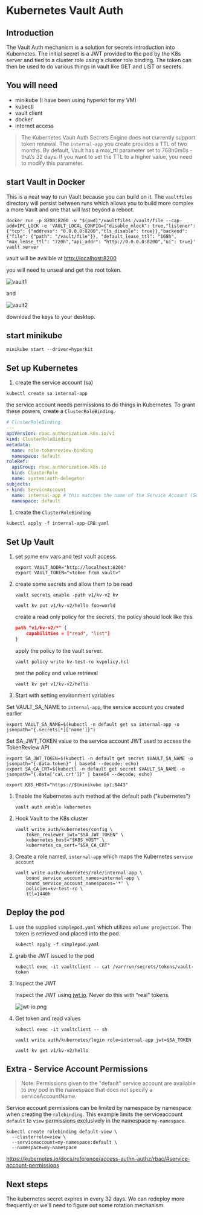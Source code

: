 # Kubernetes Vault Auth

## Introduction

The Vault Auth mechanism is a solution for secrets introduction into Kubernetes. The initial secret is a JWT provided to the pod by the K8s server and tied to a cluster role using a cluster role binding. The token can then be used to do various things in vault like GET and LIST or secrets.

## You will need

* minikube (I have been using hyperkit for my VM)
* kubectl
* vault client
* docker
* internet access

> The Kubernetes Vault Auth Secrets Engine does not currently support token renewal. The `internal-app` you create provides a TTL of two months.
> By default, Vault has a max_ttl parameter set to 768h0m0s - that’s 32 days. If you want to set the TTL to a higher value, you need to modify this parameter.

## start Vault in Docker

This is a neat way to run Vault because you can build on it. The `vaultfiles` directory will persist between runs which allows you to build more complex a more Vault and one that will last beyond a reboot.

```console
docker run -p 8200:8200 -v "$(pwd)"/vaultfiles:/vault/file --cap-add=IPC_LOCK -e 'VAULT_LOCAL_CONFIG={"disable_mlock": true,"listener": {"tcp": {"address": "0.0.0.0:8200","tls_disable": true}},"backend": {"file": {"path": "/vault/file"}}, "default_lease_ttl": "168h", "max_lease_ttl": "720h","api_addr": "http://0.0.0.0:8200","ui": true}' vault server
```

vault will be availble at [http://localhost:8200](http://localhost:8200)

you will need to unseal and get the root token.

![vault1](./imgs/vault1.png)

and

![vault2](./imgs/vault2.png)

download the keys to your desktop.

## start minikube

```console
minikube start --driver=hyperkit
```

## Set up Kubernetes

1. create the service account (sa)

```console
kubectl create sa internal-app
```

the service account needs permissions to do things in Kubernetes. To grant these powers, create a `ClusterRoleBinding`.

```yaml
# ClusterRoleBinding
---
apiVersion: rbac.authorization.k8s.io/v1
kind: ClusterRoleBinding
metadata:
  name: role-tokenreview-binding
  namespace: default
roleRef:
  apiGroup: rbac.authorization.k8s.io
  kind: ClusterRole
  name: system:auth-delegator
subjects:
- kind: ServiceAccount
  name: internal-app # this matches the name of the Service Account (SA)
  namespace: default
```

1. create the `ClusterRoleBinding`

```console
kubectl apply -f internal-app-CRB.yaml
```

## Set Up Vault

1. set some env vars and test vault access.

    ```console
    export VAULT_ADDR="http://localhost:8200"
    export VAULT_TOKEN="<token from vault>"
    ```

1. create some secrets and allow them to be read

    ```console
    vault secrets enable -path v1/kv-v2 kv
    ```

    ```console
    vault kv put v1/kv-v2/hello foo=world
    ```

    create a read only policy for the secrets, the policy should look like this.

    ```json
    path "v1/kv-v2/*" {
        capabilities = ["read", "list"]
    }
    ```

    apply the policy to the vault server.

    ```console
    vault policy write kv-test-ro kvpolicy.hcl
    ```

    test the policy and value retrieval

    ```console
    vault kv get v1/kv-v2/hello
    ```

1. Start with setting environment variables

Set VAULT_SA_NAME to `internal-app`, the service account you created earlier

```console
export VAULT_SA_NAME=$(kubectl -n default get sa internal-app -o jsonpath="{.secrets[*]['name']}")
```

Set SA_JWT_TOKEN value to the service account JWT used to access the TokenReview API

```console
export SA_JWT_TOKEN=$(kubectl -n default get secret $VAULT_SA_NAME -o jsonpath="{.data.token}" | base64 --decode; echo)
export SA_CA_CRT=$(kubectl -n default get secret $VAULT_SA_NAME -o jsonpath="{.data['ca\.crt']}" | base64 --decode; echo)
```

```console
export K8S_HOST="https://$(minikube ip):8443"
```

1. Enable the Kubernetes auth method at the default path ("kubernetes")

    ```console
    vault auth enable kubernetes
    ```

1. Hook Vault to the K8s cluster

    ```console
    vault write auth/kubernetes/config \
        token_reviewer_jwt="$SA_JWT_TOKEN" \
        kubernetes_host="$K8S_HOST" \
        kubernetes_ca_cert="$SA_CA_CRT"
    ```

1. Create a role named, `internal-app` which maps the Kubernetes `service account`

    ```console
    vault write auth/kubernetes/role/internal-app \
        bound_service_account_names=internal-app \
        bound_service_account_namespaces='*' \
        policies=kv-test-ro \
        ttl=1440h
    ```

## Deploy the pod

1. use the supplied `simplepod.yaml` which utilizes `volume projection`. The token is retrieved and placed into the pod.

    ```console
    kubectl apply -f simplepod.yaml
    ```

1. grab the JWT issued to the pod

    ```console
    kubectl exec -it vaultclient -- cat /var/run/secrets/tokens/vault-token
    ```

1. Inspect the JWT

    Inspect the JWT using [jwt.io](https://jwt.io). Never do this with "real" tokens.

    ![jwt-io.png](./imgs/jwt-io.png)

1. Get token and read values

    ```console
    kubectl exec -it vaultclient -- sh
    ```

    ```console
    vault write auth/kubernetes/login role=internal-app jwt=$SA_TOKEN
    ```

    ```console
    vault kv get v1/kv-v2/hello
    ```

## Extra - Service Account Permissions

> Note: Permissions given to the "default" service account are available to _any_ pod in the namespace that does not specify a serviceAccountName.

Service account permissions can be limited by namespace by namespace when creating the `rolebinding`. This example limits the serviceaccount `default` to `view` permissions exclusively in the namespace `my-namespace`.

```shell
kubectl create rolebinding default-view \
  --clusterrole=view \
  --serviceaccount=my-namespace:default \
  --namespace=my-namespace
```

https://kubernetes.io/docs/reference/access-authn-authz/rbac/#service-account-permissions

## Next steps

The kubernetes secret expires in every 32 days. We can redeploy more frequently or we'll need to figure out some rotation mechanism.
